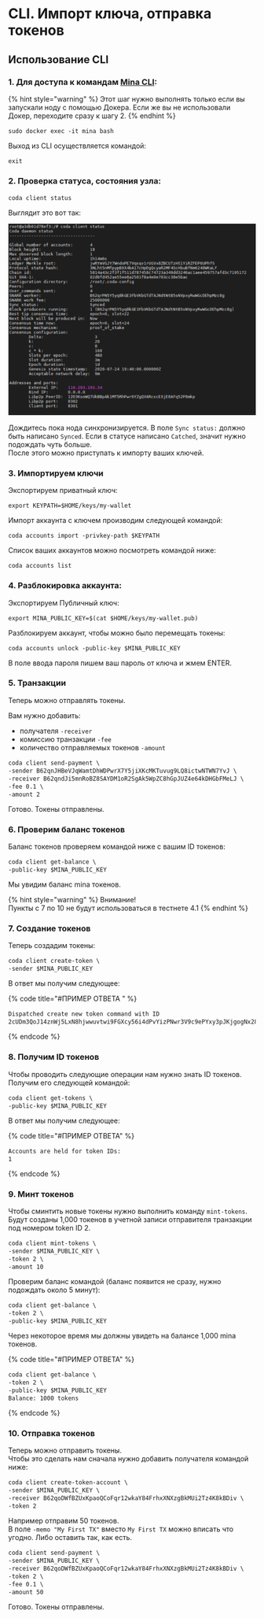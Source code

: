 # CLI. Импорт ключа, отправка токенов

## Использование CLI

### 1. Для доступа к командам [Mina CLI](https://minaprotocol.com/docs/cli-reference):

{% hint style="warning" %}
Этот шаг нужно выполнять только если вы запускали ноду с помощью Докера. Если же вы не использовали Докер, переходите сразу к шагу 2.
{% endhint %}

```text
sudo docker exec -it mina bash
```

Выход из CLI осуществляется командой:

```text
exit
```

### 2. Проверка статуса, состояния узла:

```text
coda client status
```

Выглядит это вот так:

![](../.gitbook/assets/image%20%283%29.png)

Дождитесь пока нода синхронизируется. В поле `Sync status:` должно быть написано `Synced`. Если в статусе написано `Catched`, значит нужно подождать чуть больше.  
После этого можно приступать к импорту ваших ключей.

### 3. Импортируем ключи

 Экспортируем приватный ключ:

```text
export KEYPATH=$HOME/keys/my-wallet
```

Импорт аккаунта с ключем производим следующей командой:

```text
coda accounts import -privkey-path $KEYPATH
```

Список ваших аккаунтов можно посмотреть командой ниже:

```text
coda accounts list
```

### 4. Разблокировка аккаунта:

Экспортируем Публичный ключ:

```text
export MINA_PUBLIC_KEY=$(cat $HOME/keys/my-wallet.pub)
```

Разблокируем аккаунт, чтобы можно было перемещать токены:

```text
coda accounts unlock -public-key $MINA_PUBLIC_KEY
```

В поле ввода пароля пишем ваш пароль от ключа и жмем ENTER.

### 5. Транзакции

Теперь можно отправлять токены.  
  
Вам нужно добавить:  
- получателя `-receiver`  
- комиссию транзакции `-fee`  
- количество отправляемых токенов `-amount`

```text
coda client send-payment \
-sender B62qnJHBeVJqWamtDhWDPwrX7Y5jiXKcMKTuvug9LQ8ictwNTWN7YvJ \
-receiver B62qndJi5mnRoBZ8SAYDM1oR2SgAk5WpZC8hGpJUZ4e64kDHGbFMeLJ \
-fee 0.1 \
-amount 2
```

Готово. Токены отправлены.

### 6. Проверим баланс токенов

Баланс токенов проверяем командой ниже с вашим ID токенов:

```text
coda client get-balance \
-public-key $MINA_PUBLIC_KEY
```

Мы увидим баланс mina токенов.

{% hint style="warning" %}
Внимание!  
Пункты с 7 по 10 не будут использоваться в тестнете 4.1
{% endhint %}

### 7. Создание токенов

Теперь создадим токены:

```text
coda client create-token \
-sender $MINA_PUBLIC_KEY
```

В ответ мы получим следующее:

{% code title="\#ПРИМЕР ОТВЕТА " %}
```text
Dispatched create new token command with ID 2cUDm3QoJ14znWj5LxN8hjwwuvtwi9FGXcy56i4dPvYizPNwr3V9c9ePYxy3pJKjgogNx28jwHhqupi6wHFgXBmU5iX27iK1zUvJarj6wJsUG8segWXc4LGPed66YbYk3u9HiWw4v8cYYEqcy1mU6hqfj5JPMPthEBifxUMHZTqCwZmYWSdiERxB6PtPEdXVraWaYPVU4Q8vtpSN7oSTK1AXyXLYYR835CBrNSmgbLvoBDNroCKwcQrzw4b76BFNLe6EuWvBcMgX6npeeAbPg8z8iJ4PKz3gA64o1Y72kCrqyqus718LwXcmp5jxsYvJB2CJHzyZ
```
{% endcode %}

### 8. Получим ID токенов

Чтобы проводить следующие операции нам нужно знать ID токенов. Получим его следующей командой:

```text
coda client get-tokens \
-public-key $MINA_PUBLIC_KEY
```

В ответ мы получим следующее:

{% code title="\#ПРИМЕР ОТВЕТА" %}
```text
Accounts are held for token IDs:
1
```
{% endcode %}

### 9. Минт токенов

Чтобы сминтить новые токены нужно выполнить команду `mint-tokens`. Будут созданы 1,000 токенов в учетной записи отправителя транзакции под номером token ID 2.

```text
coda client mint-tokens \
-sender $MINA_PUBLIC_KEY \
-token 2 \
-amount 10
```

Проверим баланс командой \(баланс появится не сразу, нужно подождать около 5 минут\):

```text
coda client get-balance \
-token 2 \
-public-key $MINA_PUBLIC_KEY
```

Через некоторое время мы должны увидеть на балансе 1,000 mina токенов.

{% code title="\#ПРИМЕР ОТВЕТА" %}
```text
coda client get-balance \
-token 2 \
-public-key $MINA_PUBLIC_KEY
Balance: 1000 tokens
```
{% endcode %}

### 10. Отправка токенов

Теперь можно отправить токены.  
Чтобы это сделать нам сначала нужно добавить получателя командой ниже:

```text
coda client create-token-account \
-sender $MINA_PUBLIC_KEY \
-receiver B62qoDWfBZUxKpaoQCoFqr12wkaY84FrhxXNXzgBkMUi2Tz4K8kBDiv \
-token 2
```

Например отправим 50 токенов.   
В поле `-memo "My First TX"` вместо `My First TX` можно вписать что угодно. Либо оставить так, как есть.

```text
coda client send-payment \
-sender $MINA_PUBLIC_KEY \
-receiver B62qoDWfBZUxKpaoQCoFqr12wkaY84FrhxXNXzgBkMUi2Tz4K8kBDiv \
-token 2 \
-fee 0.1 \
-amount 50
```

Готово. Токены отправлены.

